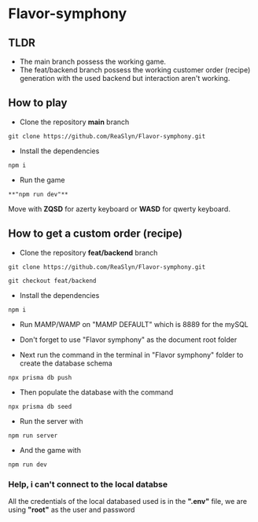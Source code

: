 # Flavor-symphony

## TLDR
- The main branch possess the working game.
- The feat/backend branch possess the working customer order (recipe) generation with the used backend but interaction aren't working.

## How to play
- Clone the repository **main** branch
```
git clone https://github.com/ReaSlyn/Flavor-symphony.git
```

- Install the dependencies
```
npm i
```

- Run the game
```
**"npm run dev"**
```

Move with **ZQSD** for azerty keyboard or **WASD** for qwerty keyboard.


## How to get a custom order (recipe)
- Clone the repository **feat/backend** branch
```
git clone https://github.com/ReaSlyn/Flavor-symphony.git
```
```
git checkout feat/backend
```

- Install the dependencies
```
npm i
```

- Run MAMP/WAMP on "MAMP DEFAULT" which is 8889 for the mySQL

- Don't forget to use "Flavor symphony" as the document root folder

- Next run the command in the terminal in "Flavor symphony" folder to create the database schema
```
npx prisma db push
```

- Then populate the database with the command
```
npx prisma db seed
```

- Run the server with
```
npm run server
```

- And the game with
```
npm run dev
```

### Help, i can't connect to the local databse
All the credentials of the local databased used is in the **".env"** file, we are using **"root"** as the user and password
